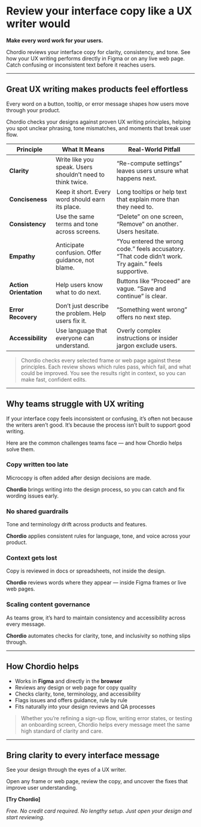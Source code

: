 # **Review your interface copy like a UX writer would**

**Make every word work for your users.**

Chordio reviews your interface copy for clarity, consistency, and tone. See how your UX writing performs directly in Figma or on any live web page. Catch confusing or inconsistent text before it reaches users.

---

## **Great UX writing makes products feel effortless**

Every word on a button, tooltip, or error message shapes how users move through your product.

Chordio checks your designs against proven UX writing principles, helping you spot unclear phrasing, tone mismatches, and moments that break user flow.

| **Principle** | **What It Means** | **Real-World Pitfall** |
| --- | --- | --- |
| **Clarity** | Write like you speak. Users shouldn’t need to think twice. | “Re-compute settings” leaves users unsure what happens next. |
| **Conciseness** | Keep it short. Every word should earn its place. | Long tooltips or help text that explain more than they need to. |
| **Consistency** | Use the same terms and tone across screens. | “Delete” on one screen, “Remove” on another. Users hesitate. |
| **Empathy** | Anticipate confusion. Offer guidance, not blame. | “You entered the wrong code.” feels accusatory. “That code didn’t work. Try again.” feels supportive. |
| **Action Orientation** | Help users know what to do next. | Buttons like “Proceed” are vague. “Save and continue” is clear. |
| **Error Recovery** | Don’t just describe the problem. Help users fix it. | “Something went wrong” offers no next step. |
| **Accessibility** | Use language that everyone can understand. | Overly complex instructions or insider jargon exclude users. |

> Chordio checks every selected frame or web page against these principles. Each review shows which rules pass, which fail, and what could be improved. You see the results right in context, so you can make fast, confident edits.
> 

---

## **Why teams struggle with UX writing**

If your interface copy feels inconsistent or confusing, it’s often not because the writers aren’t good. It’s because the process isn’t built to support good writing.

Here are the common challenges teams face — and how Chordio helps solve them.

### **Copy written too late**

Microcopy is often added after design decisions are made.

**Chordio** brings writing into the design process, so you can catch and fix wording issues early.

### **No shared guardrails**

Tone and terminology drift across products and features.

**Chordio** applies consistent rules for language, tone, and voice across your product.

### **Context gets lost**

Copy is reviewed in docs or spreadsheets, not inside the design.

**Chordio** reviews words where they appear — inside Figma frames or live web pages.

### **Scaling content governance**

As teams grow, it’s hard to maintain consistency and accessibility across every message.

**Chordio** automates checks for clarity, tone, and inclusivity so nothing slips through.

---

## **How Chordio helps**

- Works in **Figma** and directly in the **browser**
- Reviews any design or web page for copy quality
- Checks clarity, tone, terminology, and accessibility
- Flags issues and offers guidance, rule by rule
- Fits naturally into your design reviews and QA processes

> Whether you’re refining a sign-up flow, writing error states, or testing an onboarding screen, Chordio helps every message meet the same high standard of clarity and care.
> 

---

## **Bring clarity to every interface message**

See your design through the eyes of a UX writer.

Open any frame or web page, review the copy, and uncover the fixes that improve user understanding.

**[Try Chordio]**

*Free. No credit card required. No lengthy setup. Just open your design and start reviewing.*